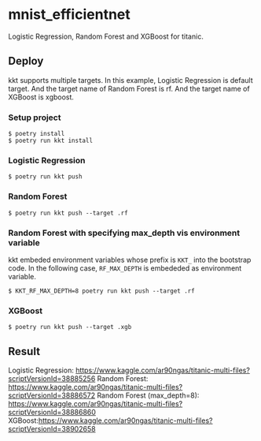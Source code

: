 # mnist_efficientnet
Logistic Regression, Random Forest and XGBoost for titanic.

## Deploy
kkt supports multiple targets. In this example, Logistic Regression is default target. And the target name of Random Forest is rf. And the target name of XGBoost is xgboost.

### Setup project
```
$ poetry install
$ poetry run kkt install
```

### Logistic Regression
```
$ poetry run kkt push
```

### Random Forest
```
$ poetry run kkt push --target .rf
```

### Random Forest with specifying max_depth vis environment variable
kkt embeded environment variables whose prefix is `KKT_` into the bootstrap code.
In the following case, `RF_MAX_DEPTH` is embededed as environment variable.

```
$ KKT_RF_MAX_DEPTH=8 poetry run kkt push --target .rf
```

### XGBoost
```
$ poetry run kkt push --target .xgb
```

## Result
Logistic Regression: https://www.kaggle.com/ar90ngas/titanic-multi-files?scriptVersionId=38885256
Random Forest: https://www.kaggle.com/ar90ngas/titanic-multi-files?scriptVersionId=38886572
Random Forest (max_depth=8): https://www.kaggle.com/ar90ngas/titanic-multi-files?scriptVersionId=38886860
XGBoost:https://www.kaggle.com/ar90ngas/titanic-multi-files?scriptVersionId=38902658
